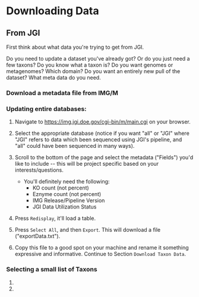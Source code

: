 # Downloading Data

## From JGI

First think about what data you're trying to get from JGI. 

Do you need to update a dataset you've already got? Or do you just need a few taxons? Do you know what a taxon is? Do you want genomes or metagenomes? Which domain? Do you want an entirely new pull of the dataset? What meta data do you need. 

### Download a metadata file from IMG/M

### Updating entire databases:

1. Navigate to https://img.jgi.doe.gov/cgi-bin/m/main.cgi on your browser.

2. Select the appropriate database (notice if you want "all" or "JGI" where "JGI" refers to data which been sequenced using JGI's pipeline, and "all" could have been sequenced in many ways).

3. Scroll to the bottom of the page and select the metadata ("Fields") you'd like to include -- this will be project specific based on your interests/questions.
    - You'll definitely need the following:
        - KO count (not percent)
        - Eznyme count (not percent)
        - IMG Release/Pipeline Version
        - JGI Data Utilization Status

4. Press `Redisplay`, it'll load a table. 

5. Press `Select All`, and then `Export`. This will download a file ("exportData.txt"). 

6. Copy this file to a good spot on your machine and rename it something expressive and informative. Continue to Section `Download Taxon Data`.


### Selecting a small list of Taxons

1. 

2. 